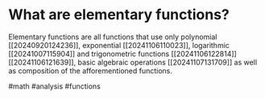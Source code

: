 # What are elementary functions? 
Elementary functions are all functions that use only polynomial [[20240920124236]], exponential [[20241106110023]], logarithmic [[20241007115904]] and trigonometric functions [[20241106122814]] [[20241106121639]], basic algebraic operations [[20241107131709]] as well as composition of the afforementioned functions.

#math #analysis #functions